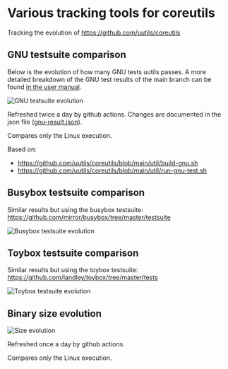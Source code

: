 # Various tracking tools for coreutils

Tracking the evolution of https://github.com/uutils/coreutils

## GNU testsuite comparison

Below is the evolution of how many GNU tests uutils passes. A more detailed
breakdown of the GNU test results of the main branch can be found
[in the user manual](https://uutils.github.io/coreutils/book/test_coverage.html).

![GNU testsuite evolution](https://github.com/uutils/coreutils-tracking/blob/main/gnu-results.png?raw=true)

Refreshed twice a day by github actions. Changes are documented in the json file ([gnu-result.json](https://github.com/uutils/coreutils-tracking/blob/main/gnu-result.json)).

Compares only the Linux execution.

Based on:
* https://github.com/uutils/coreutils/blob/main/util/build-gnu.sh
* https://github.com/uutils/coreutils/blob/main/util/run-gnu-test.sh

## Busybox testsuite comparison

Similar results but using the busybox testsuite:
https://github.com/mirror/busybox/tree/master/testsuite

![Busybox testsuite evolution](https://github.com/uutils/coreutils-tracking/blob/main/busybox-results.png?raw=true)

## Toybox testsuite comparison

Similar results but using the toybox testsuite:
https://github.com/landley/toybox/tree/master/tests

![Toybox testsuite evolution](https://github.com/uutils/coreutils-tracking/blob/main/toybox-results.png?raw=true)

## Binary size evolution

![Size evolution](https://github.com/uutils/coreutils-tracking/blob/main/size-results.png?raw=true)

Refreshed once a day by github actions.

Compares only the Linux execution.
